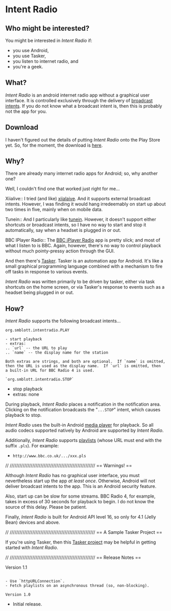 Intent Radio
============

Who might be interested?
------------------------

You might be interested in *Intent Radio* if:

- you use Android,
- you use Tasker,
- you listen to internet radio, and
- you're a geek.

What?
----

*Intent Radio* is an android internet radio app without a graphical user
interface.  It is controlled exclusively through the delivery of
[broadcast intents](http://developer.android.com/reference/android/content/BroadcastReceiver.html).
If you do not know what a broadcast intent is, then this is probably not the
app for you.

Download
--------

I haven't figured out the details of putting *Intent Radio* onto the Play
Store yet.  So, for the moment, the download is [here](http://smblott.org/intent_radio/).

Why?
----

There are already many internet radio apps for Android; so, why another
one?

Well, I couldn't find one that worked just right for me...

Xiialive::
   I tried (and like) [xiialaive](http://xiialive.com/).  And it supports external
   broadcast intents.  However, I was finding it would hang irredeemably
   on start up about two times in five, mainly when on mobile data.

Tunein::
   And I particularly like [tunein](http://tunein.com/).  However, it doesn't
   support either shortcuts or broadcast intents, so I have no way to
   start and stop it automatically, say when a headset is plugged in or
   out.

BBC IPlayer Radio::
   The
   [BBC iPlayer Radio](https://play.google.com/store/apps/details?id=uk.co.bbc.android.iplayerradio&hl=en)
   app is pretty slick; and most of what I listen to is BBC.  Again, however,
   there's no way to control playback without much pointy-pressy action through
   the GUI.

And then there's [Tasker](http://tasker.dinglisch.net/).  Tasker is an
automation app for Android.  It's like a small graphical programming
language combined with a mechanism to fire off tasks in response to various
events.

*Intent Radio* was written primarily to be driven by tasker, either via
task shortcuts on the home screen, or via Tasker's response to events such as
a headset being plugged in or out.

How?
----

*Intent Radio* supports the following broadcast intents...

`org.smblott.intentradio.PLAY`
~~~~~~~~~~~~~~~~~~~~~~~~~~~~~~
- start playback
- extras:
.. `url` -- the URL to play
.. `name` -- the display name for the station

Both extras are strings, and both are optional.  If `name` is omitted,
then the URL is used as the display name.  If `url` is omitted, then
a built-in URL for BBC Radio 4 is used.

`org.smblott.intentradio.STOP`
~~~~~~~~~~~~~~~~~~~~~~~~~~~~~~

- stop playback
- extras: none

During playback, *Intent Radio* places a notification in the notification
area.  Clicking on the notification broadcasts the "`...STOP`" intent, which
causes playback to stop.

*Intent Radio* uses the built-in Android
[media player](http://developer.android.com/reference/android/media/MediaPlayer.html) for playback.  So all audio codecs supported natively by Android
are supported by *Intent Radio*.

Additionally, *Intent Radio* supports
[playlists](http://en.wikipedia.org/wiki/PLS_(file_format)) (whose URL must
end with the suffix `.pls`).  For example:

- `http://www.bbc.co.uk/.../xxx.pls`

// /////////////////////////////////////////////////////
== Warnings! ==

Although *Intent Radio* has no graphical user interface, you must
nevertheless start up the app *at least once*.  Otherwise, Android will not
deliver broadcast intents to the app.  This is an Android security feature.

Also, start up can be slow for some streams.  BBC Radio 4, for example,
takes in excess of 30 seconds for playback to begin.  I do not know the
source of this delay.  Please be patient.

Finally, *Intent Radio* is built for Android API level 16, so only for 4.1
(Jelly Bean) devices and above.

// /////////////////////////////////////////////////////
== A Sample Tasker Project ==

If you're using Tasker, then this [Tasker
project](https://github.com/smblott-github/intent_radio/tree/master/misc) may
be helpful in getting started with *Intent Radio*.

// /////////////////////////////////////////////////////
== Release Notes ==

Version 1.1
~~~~~~~~~~~

- Use `httpURLConnection`.
- Fetch playlists on an asynchronous thread (so, non-blocking).

Version 1.0
~~~~~~~~~~~

- Initial release.

